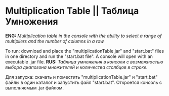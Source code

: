 # Multiplication Table || Таблица Умножения

**ENG:**
   *Multiplication table in the console with the ability to select a range of multipliers and the number of columns in a row.*
    
   To run: download and place the "multiplicationTable.jar" and "start.bat" files in one directory and run the "start.bat file". A console will open with an executable .jar file.
**RUS:**
   *Таблица умножения в консоли с возможностью выбора диапозона множителей и количества столбцов в строке.*
   
   Для запуска: скачать и поместить "multiplicationTable.jar" и "start.bat" файлы в один каталог и запустить файл "start.bat". Откроется консоль с выполняемым .jar файлом.

